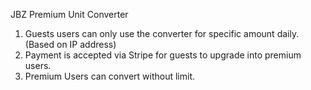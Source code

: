 JBZ Premium Unit Converter
1. Guests users can only use the converter for specific amount daily. (Based on IP address)
2. Payment is accepted via Stripe for guests to upgrade into premium users.
3. Premium Users can convert without limit.
